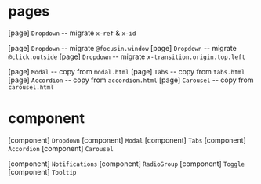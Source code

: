 # pages

[page] `Dropdown` -- migrate `x-ref` & `x-id`

[page] `Dropdown` -- migrate `@focusin.window`
[page] `Dropdown` -- migrate `@click.outside`
[page] `Dropdown` -- migrate `x-transition.origin.top.left`

[page] `Modal` -- copy from `modal.html`
[page] `Tabs` -- copy from `tabs.html`
[page] `Accordion` -- copy from `accordion.html`
[page] `Carousel` -- copy from `carousel.html`

# component

[component] `Dropdown`
[component] `Modal`
[component] `Tabs`
[component] `Accordion`
[component] `Carousel`

[component] `Notifications`
[component] `RadioGroup`
[component] `Toggle`
[component] `Tooltip`
